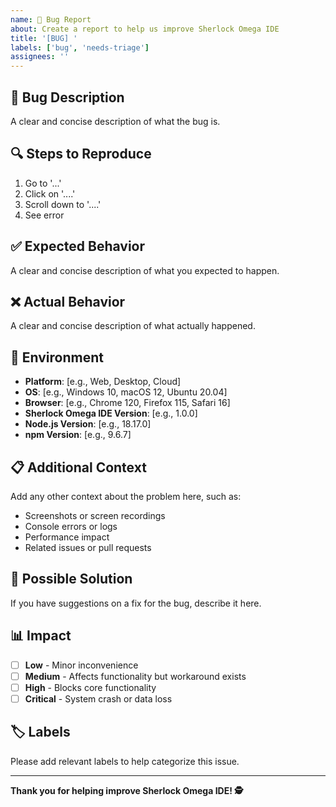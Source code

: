```yaml
---
name: 🐛 Bug Report
about: Create a report to help us improve Sherlock Omega IDE
title: '[BUG] '
labels: ['bug', 'needs-triage']
assignees: ''
---
```


## 🐛 **Bug Description**

A clear and concise description of what the bug is.

## 🔍 **Steps to Reproduce**

1. Go to '...'
2. Click on '....'
3. Scroll down to '....'
4. See error

## ✅ **Expected Behavior**

A clear and concise description of what you expected to happen.

## ❌ **Actual Behavior**

A clear and concise description of what actually happened.

## 📱 **Environment**

- **Platform**: [e.g., Web, Desktop, Cloud]
- **OS**: [e.g., Windows 10, macOS 12, Ubuntu 20.04]
- **Browser**: [e.g., Chrome 120, Firefox 115, Safari 16]
- **Sherlock Omega IDE Version**: [e.g., 1.0.0]
- **Node.js Version**: [e.g., 18.17.0]
- **npm Version**: [e.g., 9.6.7]

## 📋 **Additional Context**

Add any other context about the problem here, such as:
- Screenshots or screen recordings
- Console errors or logs
- Performance impact
- Related issues or pull requests

## 🔧 **Possible Solution**

If you have suggestions on a fix for the bug, describe it here.

## 📊 **Impact**

- [ ] **Low** - Minor inconvenience
- [ ] **Medium** - Affects functionality but workaround exists
- [ ] **High** - Blocks core functionality
- [ ] **Critical** - System crash or data loss

## 🏷️ **Labels**

Please add relevant labels to help categorize this issue.

---

**Thank you for helping improve Sherlock Omega IDE! 🕵️**
